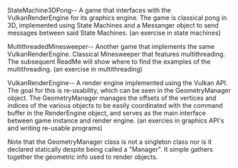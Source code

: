StateMachine3DPong--
A game that interfaces with the VulkanRenderEngine for its graphics engine. The game is classical pong in 3D, implemented using State Machines and a Messanger object to send messages between said State Machines. (an exercise in state machines)

MultithreadedMinesweeper--
Another game that implements the same VulkanRenderEngine. Classical Minesweeper that features multithreading. The subsequent ReadMe will show where to find the examples of the multithreading. (an exercise in multithreading)

VulkanRenderEngine--
A render engine implemented using the Vulkan API. The goal for this is re-usability, which can be seen in the GeometryManager object. The GeometryManager manages the offsets of the vertices and indices of the various objects to be easily coordinated with the command buffer in the RenderEngine object, and serves as the main interface between game instance and render engine. (an exercies in graphics API's and writing re-usable programs)

Note that the GeometryManager class is not a singleton class nor is it declared statically despite being called a "Manager". It simple gathers together the geometric info used to render objects.

